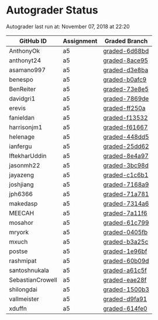 # Autograder Status
Autograder last run at: November 07, 2018 at 22:20

| GitHub ID | Assignment | Graded Branch |
|-----------|------------|---------------|
| AnthonyOk | a5 | [graded-6d68bd](https://github.com/Fall2018COMP401-001/a5-AnthonyOk/tree/graded-6d68bd) | 
| anthonyt24 | a5 | [graded-8ace95](https://github.com/Fall2018COMP401-001/a5-anthonyt24/tree/graded-8ace95) | 
| asamano997 | a5 | [graded-d3e8ba](https://github.com/Fall2018COMP401-001/a5-asamano997/tree/graded-d3e8ba) | 
| benespo | a5 | [graded-b0afc9](https://github.com/Fall2018COMP401-001/a5-benespo/tree/graded-b0afc9) | 
| BenReiter | a5 | [graded-73e8e5](https://github.com/Fall2018COMP401-001/a5-BenReiter/tree/graded-73e8e5) | 
| davidgri1 | a5 | [graded-7869de](https://github.com/Fall2018COMP401-001/a5-davidgri1/tree/graded-7869de) | 
| erevis | a5 | [graded-ff250a](https://github.com/Fall2018COMP401-001/a5-erevis/tree/graded-ff250a) | 
| fanieldan | a5 | [graded-f13532](https://github.com/Fall2018COMP401-001/a5-fanieldan/tree/graded-f13532) | 
| harrisonjm1 | a5 | [graded-f61667](https://github.com/Fall2018COMP401-001/a5-harrisonjm1/tree/graded-f61667) | 
| helenage | a5 | [graded-448dd5](https://github.com/Fall2018COMP401-001/a5-helenage/tree/graded-448dd5) | 
| ianfergu | a5 | [graded-25dd62](https://github.com/Fall2018COMP401-001/a5-ianfergu/tree/graded-25dd62) | 
| IftekharUddin | a5 | [graded-8e4a97](https://github.com/Fall2018COMP401-001/a5-IftekharUddin/tree/graded-8e4a97) | 
| jasonmh22 | a5 | [graded-3bc98d](https://github.com/Fall2018COMP401-001/a5-jasonmh22/tree/graded-3bc98d) | 
| jayazeng | a5 | [graded-c1c6b1](https://github.com/Fall2018COMP401-001/a5-jayazeng/tree/graded-c1c6b1) | 
| joshjiang | a5 | [graded-7168a9](https://github.com/Fall2018COMP401-001/a5-joshjiang/tree/graded-7168a9) | 
| jph6366 | a5 | [graded-71a781](https://github.com/Fall2018COMP401-001/a5-jph6366/tree/graded-71a781) | 
| makedasp | a5 | [graded-7314a6](https://github.com/Fall2018COMP401-001/a5-makedasp/tree/graded-7314a6) | 
| MEECAH | a5 | [graded-7a11f6](https://github.com/Fall2018COMP401-001/a5-MEECAH/tree/graded-7a11f6) | 
| mosahor | a5 | [graded-61c799](https://github.com/Fall2018COMP401-001/a5-mosahor/tree/graded-61c799) | 
| mryork | a5 | [graded-0405fb](https://github.com/Fall2018COMP401-001/a5-mryork/tree/graded-0405fb) | 
| mxuch | a5 | [graded-b3a25c](https://github.com/Fall2018COMP401-001/a5-mxuch/tree/graded-b3a25c) | 
| postse | a5 | [graded-1e96bf](https://github.com/Fall2018COMP401-001/a5-postse/tree/graded-1e96bf) | 
| rashmipat | a5 | [graded-60b09d](https://github.com/Fall2018COMP401-001/a5-rashmipat/tree/graded-60b09d) | 
| santoshnukala | a5 | [graded-a61c5f](https://github.com/Fall2018COMP401-001/a5-santoshnukala/tree/graded-a61c5f) | 
| SebastianCrowell | a5 | [graded-eae28f](https://github.com/Fall2018COMP401-001/a5-SebastianCrowell/tree/graded-eae28f) | 
| shilongdai | a5 | [graded-1500b3](https://github.com/Fall2018COMP401-001/a5-shilongdai/tree/graded-1500b3) | 
| vallmeister | a5 | [graded-d9fa91](https://github.com/Fall2018COMP401-001/a5-vallmeister/tree/graded-d9fa91) | 
| xduffn | a5 | [graded-614fe0](https://github.com/Fall2018COMP401-001/a5-xduffn/tree/graded-614fe0) | 
